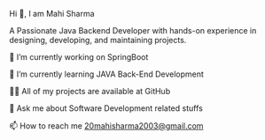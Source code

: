 Hi 👋, I am Mahi Sharma


A Passionate Java Backend Developer with hands-on experience in designing, developing, and maintaining projects. 

🔭 I’m currently working on SpringBoot

🌱 I’m currently learning JAVA Back-End Development

👨‍💻 All of my projects are available at GitHub 

💬 Ask me about Software Development related stuffs

📫 How to reach me 20mahisharma2003@gmail.com


